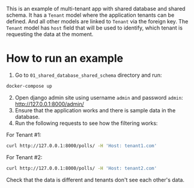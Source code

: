 This is an example of multi-tenant app with shared database and shared schema.
It has a `Tenant` model where the application tenants can be defined. And all other models are linked to `Tenant` via the foreign key.
The `Tenant` model has `host` field that will be used to identify, which tenant is requesting the data at the moment.

# How to run an example

1. Go to `01_shared_database_shared_schema` directory and run:

```bash
docker-compose up
```

2. Open django admin site using username `admin` and password `admin`: http://127.0.0.1:8000/admin/
3. Ensure that the application works and there is sample data in the database.
4. Run the following requests to see how the filtering works:

For Tenant #1:

```bash
curl http://127.0.0.1:8000/polls/ -H 'Host: tenant1.com'
```

For Tenant #2:

```bash
curl http://127.0.0.1:8000/polls/ -H 'Host: tenant2.com'
```

Check that the data is different and tenants don't see each other's data.